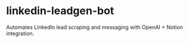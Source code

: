 # linkedin-leadgen-bot
Automates LinkedIn lead scraping and messaging with OpenAI + Notion integration.
